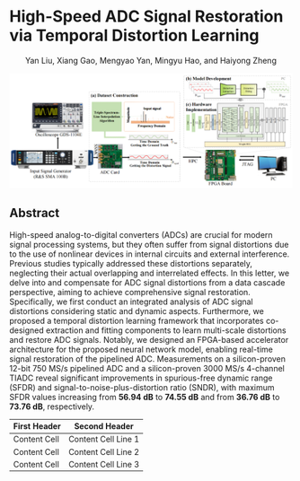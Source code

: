 # High-Speed ADC Signal Restoration via Temporal Distortion Learning

<center>Yan Liu, Xiang Gao, Mengyao Yan, Mingyu Hao, and Haiyong Zheng</center>
  
![](https://github.com/OUCIClab/ADC-Res/blob/main/tcn.png "The overall framework of temporal distortion learning for high-speed ADC signal restoration.")
## Abstract
High-speed analog-to-digital converters (ADCs) are
crucial for modern signal processing systems, but they often
suffer from signal distortions due to the use of nonlinear devices
in internal circuits and external interference. Previous studies
typically addressed these distortions separately, neglecting their
actual overlapping and interrelated effects. In this letter, we
delve into and compensate for ADC signal distortions from a
data cascade perspective, aiming to achieve comprehensive signal
restoration. Specifically, we first conduct an integrated analysis
of ADC signal distortions considering static and dynamic aspects.
Furthermore, we proposed a temporal distortion learning framework that incorporates co-designed extraction and fitting components to learn multi-scale distortions and restore ADC signals.
Notably, we designed an FPGA-based accelerator architecture for
the proposed neural network model, enabling real-time signal
restoration of the pipelined ADC. Measurements on a silicon-proven 12-bit 750 MS/s pipelined ADC and a silicon-proven
3000 MS/s 4-channel TIADC reveal significant improvements in
spurious-free dynamic range (SFDR) and signal-to-noise-plus-distortion ratio (SNDR), with maximum SFDR values increasing
from **56.94 dB** to **74.55 dB** and from **36.76 dB** to **73.76 dB**,
respectively.



First Header  | Second Header
------------- | -------------
Content Cell  | Content Cell Line 1
Content Cell  | Content Cell Line 2
Content Cell  | Content Cell Line 3
